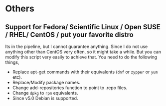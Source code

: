 # Others

## Support for Fedora/ Scientific Linux / Open SUSE / RHEL/ CentOS / put your favorite distro

Its in the pipeline, but I cannot guarantee anything. Since I do not use anything other than CentOS very often, so it might take a while. But you can modify this script very easily to achieve that. You need to do the following things,

- Replace apt-get commands with their equivalents (`dnf` or `zypper` or `yum` etc).
- Replace/Modify package names.
- Change add-repositories function to point to .repo files.
- Change `dpkg` to `rpm` equivalents.
- Since v5.0 Debian is supported.
